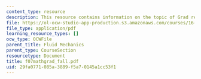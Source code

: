 ```yaml
---
content_type: resource
description: This resource contains information on the topic of Grad review.
file: https://ol-ocw-studio-app-production.s3.amazonaws.com/courses/16-01-unified-engineering-i-ii-iii-iv-fall-2005-spring-2006/29fa0771085a3889f5a70145a1cc53f1_f07mathgrad_fall.pdf
file_type: application/pdf
learning_resource_types: []
ocw_type: OCWFile
parent_title: Fluid Mechanics
parent_type: CourseSection
resourcetype: Document
title: f07mathgrad_fall.pdf
uid: 29fa0771-085a-3889-f5a7-0145a1cc53f1
---
```

